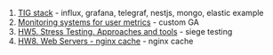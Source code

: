 
1. [TIG stack](https://github.com/yastasiuk/TIG_stack) - influx, grafana, telegraf, nestjs, mongo, elastic example 
1. [Monitoring systems for user metrics](./custom-ga/README.md) - custom GA
1. [HW5. Stress Testing. Approaches and tools](./stress-testing/README.md) - siege testing
1. [HW8. Web Servers - nginx cache](./nginx-images-cache/README.md) - nginx cache 

